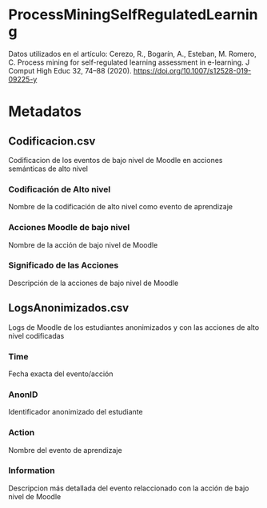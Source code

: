 # ProcessMiningSelfRegulatedLearning
Datos utilizados en el artículo: Cerezo, R., Bogarín, A., Esteban, M. Romero, C. Process mining for self-regulated learning assessment in e-learning. J Comput High Educ 32, 74–88 (2020). https://doi.org/10.1007/s12528-019-09225-y

# Metadatos

## Codificacion.csv
Codificacion de los eventos de bajo nivel de Moodle en acciones semánticas de alto nivel

### Codificación de Alto nivel	
Nombre de la codificación de alto nivel como evento de aprendizaje

### Acciones Moodle de bajo nivel	
Nombre de la acción de bajo nivel de Moodle

### Significado de las Acciones
Descripción de la acciones de bajo nivel de Moodle

## LogsAnonimizados.csv
Logs de Moodle de los estudiantes anonimizados y con las acciones de alto nivel codificadas

### Time
Fecha exacta del evento/acción

### AnonID 
Identificador anonimizado del estudiante

### Action
Nombre del evento de aprendizaje

### Information
Descripcion más detallada del evento relaccionado con la acción de bajo nivel de Moodle
